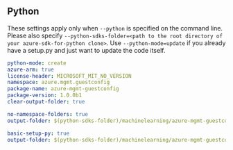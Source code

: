 ## Python

These settings apply only when `--python` is specified on the command line.
Please also specify `--python-sdks-folder=<path to the root directory of your azure-sdk-for-python clone>`.
Use `--python-mode=update` if you already have a setup.py and just want to update the code itself.

``` yaml $(python)
python-mode: create
azure-arm: true
license-header: MICROSOFT_MIT_NO_VERSION
namespace: azure.mgmt.guestconfig
package-name: azure-mgmt-guestconfig
package-version: 1.0.0b1
clear-output-folder: true
```
``` yaml $(python) && $(python-mode) == 'update'
no-namespace-folders: true
output-folder: $(python-sdks-folder)/machinelearning/azure-mgmt-guestconfig/azure/mgmt/guestconfig
```
``` yaml $(python) && $(python-mode) == 'create'
basic-setup-py: true
output-folder: $(python-sdks-folder)/machinelearning/azure-mgmt-guestconfig
```
